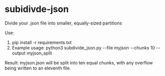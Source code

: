 # subidivde-json
Divide your .json file into smaller, equally-sized partitions

Use:
  1. pip install -r requirements.txt
  2. Example usage: python3 subdivide_json.py --file myjson --chunks 10 --output myjson_split

Result:
  myjson.json will be split into ten equal chunks, with any overflow being written to an eleventh file. 
